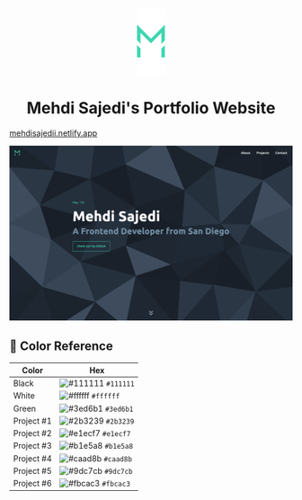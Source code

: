 <div align="center">
  <img alt="Logo" src="https://raw.githubusercontent.com/mehdi-sajedi/portfolio/main/public/Logo.svg" width="50" />
</div>

<h1 align='center'>Mehdi Sajedi's Portfolio Website</h1>

<p>
  <a href='https://mehdisajedii.netlify.app'>mehdisajedii.netlify.app</a>
</p>

![demo](https://raw.githubusercontent.com/mehdi-sajedi/Portfolio/main/demo.png)

## 🎨 Color Reference

| Color      | Hex                                                                |
| ---------- | ------------------------------------------------------------------ |
| Black      | ![#111111](https://via.placeholder.com/10/111111?text=+) `#111111` |
| White      | ![#ffffff](https://via.placeholder.com/10/ffffff?text=+) `#ffffff` |
| Green      | ![#3ed6b1](https://via.placeholder.com/10/3ed6b1?text=+) `#3ed6b1` |
| Project #1 | ![#2b3239](https://via.placeholder.com/10/2b3239?text=+) `#2b3239` |
| Project #2 | ![#e1ecf7](https://via.placeholder.com/10/e1ecf7?text=+) `#e1ecf7` |
| Project #3 | ![#b1e5a8](https://via.placeholder.com/10/b1e5a8?text=+) `#b1e5a8` |
| Project #4 | ![#caad8b](https://via.placeholder.com/10/caad8b?text=+) `#caad8b` |
| Project #5 | ![#9dc7cb](https://via.placeholder.com/10/9dc7cb?text=+) `#9dc7cb` |
| Project #6 | ![#fbcac3](https://via.placeholder.com/10/fbcac3?text=+) `#fbcac3` |
